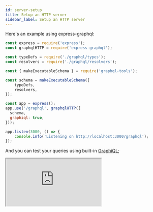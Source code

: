 ```yaml
---
id: server-setup
title: Setup an HTTP server
sidebar_label: Setup an HTTP server
---
```


Here's an example using express-graphql:

```js
const express = require('express');
const graphqlHTTP = require('express-graphql');

const typeDefs = require('./graphql/types');
const resolvers = require('./graphql/resolvers');

const { makeExecutableSchema } = require('graphql-tools');

const schema = makeExecutableSchema({
    typeDefs,
    resolvers,
});

const app = express();
app.use('/graphql', graphqlHTTP({
  schema,
  graphiql: true,
}));

app.listen(3000, () => {
    console.info('Listening on http://localhost:3000/graphql');
});
```

And you can test your queries using built-in [GraphiQL](https://github.com/graphql/graphiql/tree/master/packages/graphiql);

<iframe
  src="https://codesandbox.io/embed/angry-night-e3x06?autoresize=1&fontsize=14&hidenavigation=1&theme=dark"
  style={{width:"100%", height: "500px", "border":0, "borderRadius": "4px", overflow:"hidden"}}
  title="express-graphql-tools-example"
  allow="accelerometer; ambient-light-sensor; camera; encrypted-media; geolocation; gyroscope; hid; microphone; midi; payment; usb; vr"
  sandbox="allow-forms allow-modals allow-popups allow-presentation allow-same-origin allow-scripts"
></iframe>
